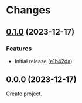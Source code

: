 # Changes

## [0.1.0](https://github.com/prantlf/v-github/compare/v0.0.0...v0.1.0) (2023-12-17)

### Features

* Initial release ([e1b42da](https://github.com/prantlf/v-github/commit/e1b42da01732f3ee4840719ac96eb3cf34ce873f))

## 0.0.0 (2023-12-17)

Create project.
